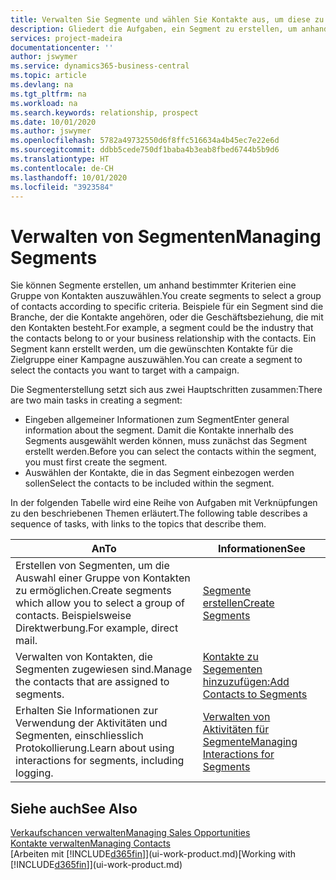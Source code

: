 ```yaml
---
title: Verwalten Sie Segmente und wählen Sie Kontakte aus, um diese zu berücksichtigen| Microsoft Docs
description: Gliedert die Aufgaben, ein Segment zu erstellen, um anhand bestimmter Kriterien eine Gruppe von Kontakten auszuwählen, zum Beispiel Kontakte in einer Branche, die Sie anvisieren möchten.
services: project-madeira
documentationcenter: ''
author: jswymer
ms.service: dynamics365-business-central
ms.topic: article
ms.devlang: na
ms.tgt_pltfrm: na
ms.workload: na
ms.search.keywords: relationship, prospect
ms.date: 10/01/2020
ms.author: jswymer
ms.openlocfilehash: 5782a49732550d6f8ffc516634a4b45ec7e22e6d
ms.sourcegitcommit: ddbb5cede750df1baba4b3eab8fbed6744b5b9d6
ms.translationtype: HT
ms.contentlocale: de-CH
ms.lasthandoff: 10/01/2020
ms.locfileid: "3923584"
---
```

# <a name="managing-segments"></a><span data-ttu-id="85358-103">Verwalten von Segmenten</span><span class="sxs-lookup"><span data-stu-id="85358-103">Managing Segments</span></span>
<span data-ttu-id="85358-104">Sie können Segmente erstellen, um anhand bestimmter Kriterien eine Gruppe von Kontakten auszuwählen.</span><span class="sxs-lookup"><span data-stu-id="85358-104">You create segments to select a group of contacts according to specific criteria.</span></span> <span data-ttu-id="85358-105">Beispiele für ein Segment sind die Branche, der die Kontakte angehören, oder die Geschäftsbeziehung, die mit den Kontakten besteht.</span><span class="sxs-lookup"><span data-stu-id="85358-105">For example, a segment could be the industry that the contacts belong to or your business relationship with the contacts.</span></span> <span data-ttu-id="85358-106">Ein Segment kann erstellt werden, um die gewünschten Kontakte für die Zielgruppe einer Kampagne auszuwählen.</span><span class="sxs-lookup"><span data-stu-id="85358-106">You can create a segment to select the contacts you want to target with a campaign.</span></span>

<span data-ttu-id="85358-107">Die Segmenterstellung setzt sich aus zwei Hauptschritten zusammen:</span><span class="sxs-lookup"><span data-stu-id="85358-107">There are two main tasks in creating a segment:</span></span>

* <span data-ttu-id="85358-108">Eingeben allgemeiner Informationen zum Segment</span><span class="sxs-lookup"><span data-stu-id="85358-108">Enter general information about the segment.</span></span> <span data-ttu-id="85358-109">Damit die Kontakte innerhalb des Segments ausgewählt werden können, muss zunächst das Segment erstellt werden.</span><span class="sxs-lookup"><span data-stu-id="85358-109">Before you can select the contacts within the segment, you must first create the segment.</span></span>
* <span data-ttu-id="85358-110">Auswählen der Kontakte, die in das Segment einbezogen werden sollen</span><span class="sxs-lookup"><span data-stu-id="85358-110">Select the contacts to be included within the segment.</span></span>

<span data-ttu-id="85358-111">In der folgenden Tabelle wird eine Reihe von Aufgaben mit Verknüpfungen zu den beschriebenen Themen erläutert.</span><span class="sxs-lookup"><span data-stu-id="85358-111">The following table describes a sequence of tasks, with links to the topics that describe them.</span></span>

| <span data-ttu-id="85358-112">An</span><span class="sxs-lookup"><span data-stu-id="85358-112">To</span></span> | <span data-ttu-id="85358-113">Informationen</span><span class="sxs-lookup"><span data-stu-id="85358-113">See</span></span> |
| --- | --- |
| <span data-ttu-id="85358-114">Erstellen von Segmenten, um die Auswahl einer Gruppe von Kontakten zu ermöglichen.</span><span class="sxs-lookup"><span data-stu-id="85358-114">Create segments which allow you to select a group of contacts.</span></span> <span data-ttu-id="85358-115">Beispielsweise Direktwerbung.</span><span class="sxs-lookup"><span data-stu-id="85358-115">For example, direct mail.</span></span> |[<span data-ttu-id="85358-116">Segmente erstellen</span><span class="sxs-lookup"><span data-stu-id="85358-116">Create Segments</span></span>](marketing-how-create-segment.md) |
| <span data-ttu-id="85358-117">Verwalten von Kontakten, die Segmenten zugewiesen sind.</span><span class="sxs-lookup"><span data-stu-id="85358-117">Manage the contacts that are assigned to segments.</span></span> |[<span data-ttu-id="85358-118">Kontakte zu Segementen hinzuzufügen:</span><span class="sxs-lookup"><span data-stu-id="85358-118">Add Contacts to Segments</span></span>](marketing-add-contact-segment.md) |
| <span data-ttu-id="85358-119">Erhalten Sie Informationen zur Verwendung der Aktivitäten und Segmenten, einschliesslich Protokollierung.</span><span class="sxs-lookup"><span data-stu-id="85358-119">Learn about using interactions for segments, including logging.</span></span> |[<span data-ttu-id="85358-120">Verwalten von Aktivitäten für Segmente</span><span class="sxs-lookup"><span data-stu-id="85358-120">Managing Interactions for Segments</span></span>](marketing-interaction-segments.md) |

## <a name="see-also"></a><span data-ttu-id="85358-121">Siehe auch</span><span class="sxs-lookup"><span data-stu-id="85358-121">See Also</span></span>
[<span data-ttu-id="85358-122">Verkaufschancen verwalten</span><span class="sxs-lookup"><span data-stu-id="85358-122">Managing Sales Opportunities</span></span>](marketing-manage-sales-opportunities.md)  
[<span data-ttu-id="85358-123">Kontakte verwalten</span><span class="sxs-lookup"><span data-stu-id="85358-123">Managing Contacts</span></span>](marketing-contacts.md)  
<span data-ttu-id="85358-124">[Arbeiten mit [!INCLUDE[d365fin](includes/d365fin_md.md)]](ui-work-product.md)</span><span class="sxs-lookup"><span data-stu-id="85358-124">[Working with [!INCLUDE[d365fin](includes/d365fin_md.md)]](ui-work-product.md)</span></span>
